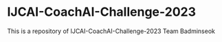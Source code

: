 # IJCAI-CoachAI-Challenge-2023
This is a repository of IJCAI-CoachAI-Challenge-2023 Team Badminseok
